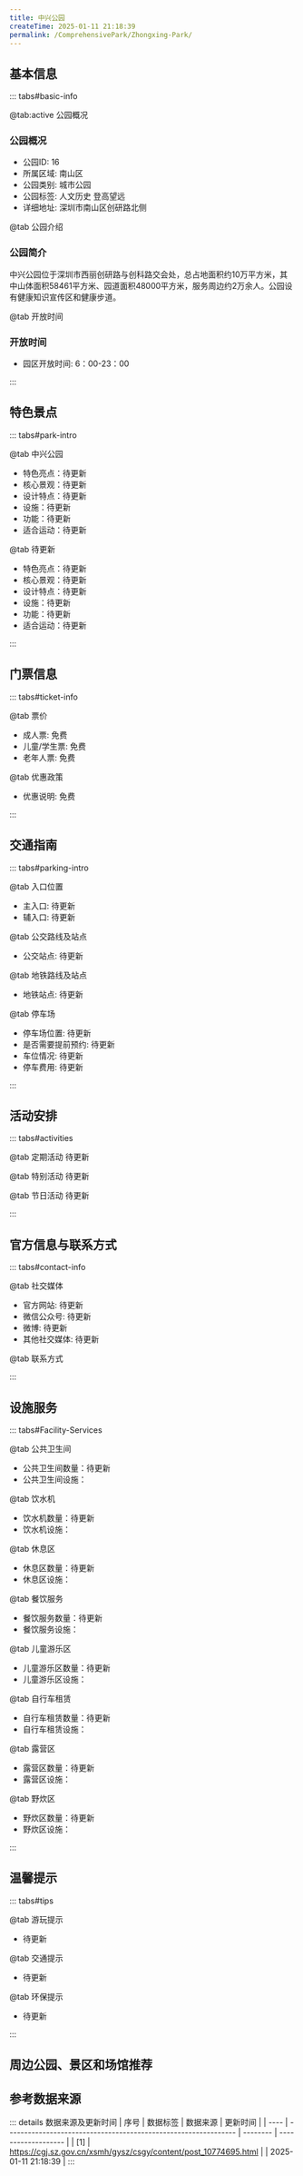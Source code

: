 ```yaml
---
title: 中兴公园
createTime: 2025-01-11 21:18:39
permalink: /ComprehensivePark/Zhongxing-Park/
---
```



<script setup>
import ImageSwiper from '/.vuepress/theme/components/ImageSwiper.vue'
// 轮播图数据
const swiperItems = [
    {
      link: 'https://cgj.sz.gov.cn/img/4/4005/4005709/10774695.jpg',
      title: '中兴公园',
      description: '中兴公园位于深圳市西丽创研路与创科路交会处，总占地面积约10万平方米，其中山体面积58461平方米、园道面积48000平方米，服务周边约2万余人。公园设有健康知识宣传区和健康步道。...',
      author: '深圳政府在线',
      date: '2025/01/11'
      },
  {
      link: 'https://cgj.sz.gov.cn/img/4/4005/4005709/10774695.jpg',
      title: '中兴公园',
      description: '中兴公园位于深圳市西丽创研路与创科路交会处，总占地面积约10万平方米，其中山体面积58461平方米、园道面积48000平方米，服务周边约2万余人。公园设有健康知识宣传区和健康步道。...',
      author: '深圳政府在线',
      date: '2025/01/11'
      }
]
// 配置项
const swiperConfig = {
  height: 500,
  showInfo: true
}
</script>
<!-- 轮播图组件 -->
<ImageSwiper :items="swiperItems" :config="swiperConfig" />



## 基本信息

::: tabs#basic-info

@tab:active 公园概况
### 公园概况
- 公园ID: 16
- 所属区域: 南山区
- 公园类别: 城市公园
- 公园标签: 人文历史 登高望远
- 详细地址: 深圳市南山区创研路北侧

@tab 公园介绍
### 公园简介
中兴公园位于深圳市西丽创研路与创科路交会处，总占地面积约10万平方米，其中山体面积58461平方米、园道面积48000平方米，服务周边约2万余人。公园设有健康知识宣传区和健康步道。

@tab 开放时间
### 开放时间
- 园区开放时间: 6：00-23：00

:::

## 特色景点

::: tabs#park-intro

@tab 中兴公园
<ImageCard
image="https://cgj.sz.gov.cn/images/index20230710_1.png"
    title="中兴公园"
    description=""
    date=""
    author="深圳政府在线"
/>


- 特色亮点：待更新
- 核心景观：待更新
- 设计特点：待更新
- 设施：待更新
- 功能：待更新
- 适合运动：待更新

@tab 待更新
<ImageCard
image="https://cgj.sz.gov.cn/images/index20230710_1.png"
    title="中兴公园"
    description=""
    date=""
    author="深圳政府在线"
/>


- 特色亮点：待更新
- 核心景观：待更新
- 设计特点：待更新
- 设施：待更新
- 功能：待更新
- 适合运动：待更新

:::

## 门票信息

::: tabs#ticket-info

@tab 票价
- 成人票: 免费
- 儿童/学生票: 免费
- 老年人票: 免费

@tab 优惠政策
- 优惠说明: 免费

:::

## 交通指南

::: tabs#parking-intro

@tab 入口位置
- 主入口: 待更新
- 辅入口: 待更新

@tab 公交路线及站点
- 公交站点: 待更新

@tab 地铁路线及站点
- 地铁站点: 待更新

@tab 停车场
- 停车场位置: 待更新
- 是否需要提前预约: 待更新
- 车位情况: 待更新
- 停车费用: 待更新

:::

## 活动安排

::: tabs#activities

@tab 定期活动
待更新

@tab 特别活动
待更新

@tab 节日活动
待更新

:::

## 官方信息与联系方式

::: tabs#contact-info

@tab 社交媒体
- 官方网站: 待更新
- 微信公众号: 待更新
- 微博: 待更新
- 其他社交媒体: 待更新

@tab 联系方式

:::

## 设施服务

::: tabs#Facility-Services

@tab 公共卫生间
- 公共卫生间数量：待更新
- 公共卫生间设施：

@tab 饮水机
- 饮水机数量：待更新
- 饮水机设施：

@tab 休息区
- 休息区数量：待更新
- 休息区设施：

@tab 餐饮服务
- 餐饮服务数量：待更新
- 餐饮服务设施：

@tab 儿童游乐区
- 儿童游乐区数量：待更新
- 儿童游乐区设施：

@tab 自行车租赁
- 自行车租赁数量：待更新
- 自行车租赁设施：

@tab 露营区
- 露营区数量：待更新
- 露营区设施：

@tab 野炊区
- 野炊区数量：待更新
- 野炊区设施：

:::

## 温馨提示

::: tabs#tips

@tab 游玩提示
- 待更新

@tab 交通提示
- 待更新

@tab 环保提示
- 待更新

:::

## 周边公园、景区和场馆推荐

<CardGrid>
  <ImageCard
        image="https://cgj.sz.gov.cn/img/4/4005/4005713/10774699.jpg"
        title="桂花路都市公园"
        description="桂花路都市公园是福田区贯彻全市绿化工作大会精神而精心打造的重点民生绿化工程。公园带位于深圳南北城市中心轴线的南端，向西连接红树林保护区，东侧连接福田口岸，全长1.5公里，总面积约10万平方米。"
        href="/ComprehensivePark/Guihua Road Urban Park"
        author="待更新"
        date="2025/01/02"
      />
      <ImageCard
        image="https://cgj.sz.gov.cn/img/4/4005/4005713/10774699.jpg"
        title="桂花路都市公园"
        description="桂花路都市公园是福田区贯彻全市绿化工作大会精神而精心打造的重点民生绿化工程。公园带位于深圳南北城市中心轴线的南端，向西连接红树林保护区，东侧连接福田口岸，全长1.5公里，总面积约10万平方米。"
        href="/ComprehensivePark/Guihua Road Urban Park"
        author="待更新"
        date="2025/01/02"
      />
    </CardGrid>


## 参考数据来源

::: details 数据来源及更新时间
| 序号 | 数据标签                                                        | 数据来源 | 更新时间            |
| ---- | --------------------------------------------------------------- | -------- | ------------------- |
| [1]  | https://cgj.sz.gov.cn/xsmh/gysz/csgy/content/post_10774695.html |          | 2025-01-11 21:18:39 |
:::

